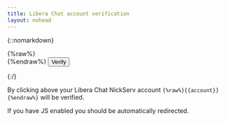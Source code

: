 ```yaml
---
title: Libera Chat account verification
layout: nohead
---
```


{::nomarkdown}
<!-- markdownlint-disable MD033 -->

<div class="verification">
  {%raw%}<form method="POST" action="/curite/verify/{{account}}/{{token}}">{%endraw%}
    <input type="submit" value="Verify">
  </form>
  <script>
    /*
    const form = document.getElementById('verification-form')
    form.submit()
    */
  </script>
</div>

{:/}

By clicking above your Libera Chat NickServ account
`{%raw%}{{account}}{%endraw%}` will be verified.

If you have JS enabled you should be automatically redirected.
